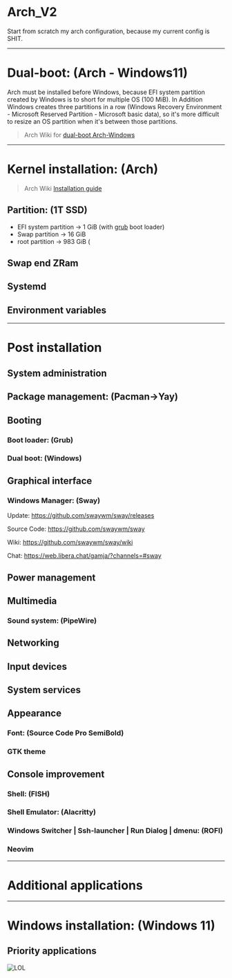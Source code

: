 # Arch_V2
Start from scratch my arch configuration, because my current config is SHIT.

---
# Dual-boot: (Arch - Windows11)
Arch must be installed before Windows, because EFI system partition created by Windows is to short for multiple OS (100 MiB). In Addition Windows creates three partitions in a row (Windows Recovery Environment - Microsoft Reserved Partition - Microsoft basic data), so it's more difficult to resize an OS partition when it's between those partitions.
> Arch Wiki for [dual-boot Arch-Windows](https://wiki.archlinux.org/title/Dual_boot_with_Windows)

---
# Kernel installation: (Arch)
> Arch Wiki [Installation guide](https://wiki.archlinux.org/title/Installation_guide)

## Partition: (1T SSD)
- EFI system partition -> 1 GiB (with [grub](#Booting) boot loader)
- Swap partition -> 16 GiB
- root partition -> 983 GiB (

## Swap end ZRam

## Systemd

## Environment variables

---
# Post installation

## System administration

## Package management: (Pacman->Yay)

## Booting
### Boot loader: (Grub)
### Dual boot: (Windows)

## Graphical interface
### Windows Manager: (Sway)
Update: https://github.com/swaywm/sway/releases

Source Code: https://github.com/swaywm/sway

Wiki: https://github.com/swaywm/sway/wiki

Chat: https://web.libera.chat/gamja/?channels=#sway

## Power management

## Multimedia
### Sound system: (PipeWire)

## Networking

## Input devices

## System services

## Appearance
### Font: (Source Code Pro SemiBold)
### GTK theme

## Console improvement
### Shell: (FISH)
### Shell Emulator: (Alacritty)
### Windows Switcher | Ssh-launcher | Run Dialog | dmenu: (ROFI)
### Neovim

---
# Additional applications

---
# Windows installation: (Windows 11)

## Priority applications
![**LOL**](https://www.leagueoflegends.com/static/logo-1200-589b3ef693ce8a750fa4b4704f1e61f2.png)
